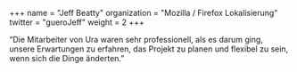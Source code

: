+++
name = "Jeff Beatty"
organization = "Mozilla / Firefox Lokalisierung"
twitter = "gueroJeff"
weight = 2
+++

“Die Mitarbeiter von Ura waren sehr professionell, als es darum ging, unsere Erwartungen zu erfahren, das Projekt zu planen und flexibel zu sein, wenn sich die Dinge änderten.”